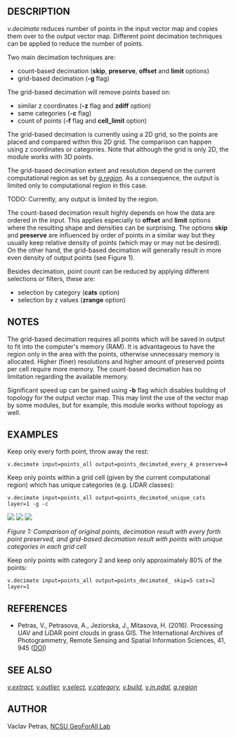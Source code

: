 ## DESCRIPTION

*v.decimate* reduces number of points in the input vector map and copies
them over to the output vector map. Different point decimation
techniques can be applied to reduce the number of points.

Two main decimation techniques are:

- count-based decimation (**skip**, **preserve**, **offset** and
  **limit** options)
- grid-based decimation (**-g** flag)

The grid-based decimation will remove points based on:

- similar z coordinates (**-z** flag and **zdiff** option)
- same categories (**-c** flag)
- count of points (**-f** flag and **cell_limit** option)

The grid-based decimation is currently using a 2D grid, so the points
are placed and compared within this 2D grid. The comparison can happen
using z coordinates or categories. Note that although the grid is only
2D, the module works with 3D points.

The grid-based decimation extent and resolution depend on the current
computational region as set by *[g.region](g.region.md)*. As a
consequence, the output is limited only to computational region in this
case.

TODO: Currently, any output is limited by the region.

The count-based decimation result highly depends on how the data are
ordered in the input. This applies especially to **offset** and
**limit** options where the resulting shape and densities can be
surprising. The options **skip** and **preserve** are influenced by
order of points in a similar way but they usually keep relative density
of points (which may or may not be desired). On the other hand, the
grid-based decimation will generally result in more even density of
output points (see Figure 1).

Besides decimation, point count can be reduced by applying different
selections or filters, these are:

- selection by category (**cats** option)
- selection by z values (**zrange** option)

## NOTES

The grid-based decimation requires all points which will be saved in
output to fit into the computer's memory (RAM). It is advantageous to
have the region only in the area with the points, otherwise unnecessary
memory is allocated. Higher (finer) resolutions and higher amount of
preserved points per cell require more memory. The count-based
decimation has no limitation regarding the available memory.

Significant speed up can be gained using **-b** flag which disables
building of topology for the output vector map. This may limit the use
of the vector map by some modules, but for example, this module works
without topology as well.

## EXAMPLES

Keep only every forth point, throw away the rest:

```shell
v.decimate input=points_all output=points_decimated_every_4 preserve=4
```

Keep only points within a grid cell (given by the current computational
region) which has unique categories (e.g. LIDAR classes):

```shell
v.decimate input=points_all output=points_decimated_unique_cats layer=1 -g -c
```

![](v_decimate_original.png) ![](v_decimate_count.png)
![](v_decimate_grid_cat.png)

*Figure 1: Comparison of original points, decimation result with every
forth point preserved, and grid-based decimation result with points with
unique categories in each grid cell*

Keep only points with category 2 and keep only approximately 80% of the
points:

```shell
v.decimate input=points_all output=points_decimated_ skip=5 cats=2 layer=1
```

## REFERENCES

- Petras, V., Petrasova, A., Jeziorska, J., Mitasova, H. (2016).
  Processing UAV and LiDAR point clouds in grass GIS. The International
  Archives of Photogrammetry, Remote Sensing and Spatial Information
  Sciences, 41, 945
  ([DOI](https://doi.org/10.5194/isprsarchives-XLI-B7-945-2016))

## SEE ALSO

*[v.extract](v.extract.md), [v.outlier](v.outlier.md),
[v.select](v.select.md), [v.category](v.category.md),
[v.build](v.build.md), [v.in.pdal](v.in.pdal.md),
[g.region](g.region.md)*

## AUTHOR

Vaclav Petras, [NCSU GeoForAll
Lab](https://geospatial.ncsu.edu/geoforall/)

